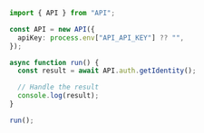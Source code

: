 <!-- Start SDK Example Usage [usage] -->
```typescript
import { API } from "API";

const API = new API({
  apiKey: process.env["API_API_KEY"] ?? "",
});

async function run() {
  const result = await API.auth.getIdentity();

  // Handle the result
  console.log(result);
}

run();

```
<!-- End SDK Example Usage [usage] -->